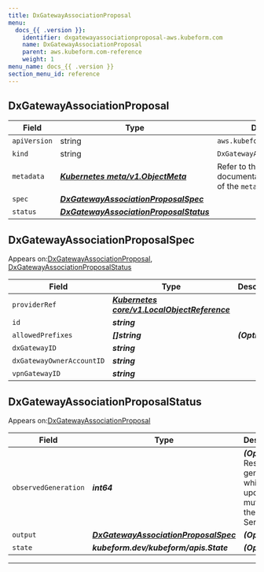 ```yaml
---
title: DxGatewayAssociationProposal
menu:
  docs_{{ .version }}:
    identifier: dxgatewayassociationproposal-aws.kubeform.com
    name: DxGatewayAssociationProposal
    parent: aws.kubeform.com-reference
    weight: 1
menu_name: docs_{{ .version }}
section_menu_id: reference
---
```


## DxGatewayAssociationProposal
| Field | Type | Description |
| ------ | ----- | ----------- |
| `apiVersion` | string | `aws.kubeform.com/v1alpha1` |
|    `kind` | string | `DxGatewayAssociationProposal` |
| `metadata` | ***[Kubernetes meta/v1.ObjectMeta](https://kubernetes.io/docs/reference/generated/kubernetes-api/v1.13/#objectmeta-v1-meta)***|Refer to the Kubernetes API documentation for the fields of the `metadata` field.|
| `spec` | ***[DxGatewayAssociationProposalSpec](#dxgatewayassociationproposalspec)***||
| `status` | ***[DxGatewayAssociationProposalStatus](#dxgatewayassociationproposalstatus)***||
## DxGatewayAssociationProposalSpec

Appears on:[DxGatewayAssociationProposal](#dxgatewayassociationproposal), [DxGatewayAssociationProposalStatus](#dxgatewayassociationproposalstatus)

| Field | Type | Description |
| ------ | ----- | ----------- |
| `providerRef` | ***[Kubernetes core/v1.LocalObjectReference](https://kubernetes.io/docs/reference/generated/kubernetes-api/v1.13/#localobjectreference-v1-core)***||
| `id` | ***string***||
| `allowedPrefixes` | ***[]string***| ***(Optional)*** |
| `dxGatewayID` | ***string***||
| `dxGatewayOwnerAccountID` | ***string***||
| `vpnGatewayID` | ***string***||
## DxGatewayAssociationProposalStatus

Appears on:[DxGatewayAssociationProposal](#dxgatewayassociationproposal)

| Field | Type | Description |
| ------ | ----- | ----------- |
| `observedGeneration` | ***int64***| ***(Optional)*** Resource generation, which is updated on mutation by the API Server.|
| `output` | ***[DxGatewayAssociationProposalSpec](#dxgatewayassociationproposalspec)***| ***(Optional)*** |
| `state` | ***kubeform.dev/kubeform/apis.State***| ***(Optional)*** |
---
